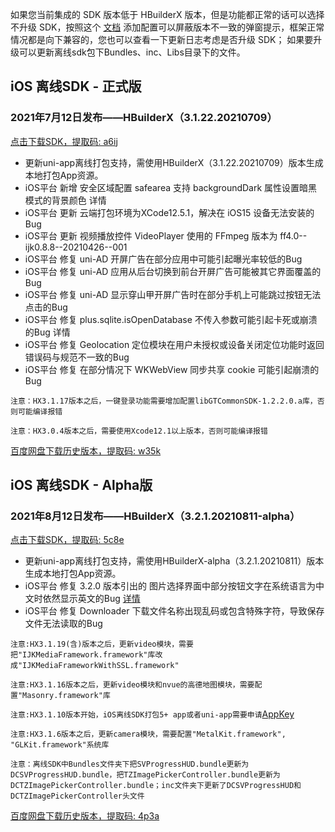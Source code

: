 如果您当前集成的 SDK 版本低于 HBuilderX 版本，但是功能都正常的话可以选择不升级 SDK，按照这个 [文档](https://ask.dcloud.net.cn/article/35627) 添加配置可以屏蔽版本不一致的弹窗提示，框架正常情况都是向下兼容的，您也可以查看一下更新日志考虑是否升级 SDK； 如果要升级可以更新离线sdk包下Bundles、inc、Libs目录下的文件。

## iOS 离线SDK - 正式版

### 2021年7月12日发布——HBuilderX（3.1.22.20210709） 
[点击下载SDK，提取码: a6ij](https://pan.baidu.com/s/1Y5V7ErqRWLg4CMrW-Ddjvg)
+ 更新uni-app离线打包支持，需使用HBuilderX（3.1.22.20210709）版本生成本地打包App资源。
+ iOS平台 新增 安全区域配置 safearea 支持 backgroundDark 属性设置暗黑模式的背景颜色 详情
+ iOS平台 更新 云端打包环境为XCode12.5.1，解决在 iOS15 设备无法安装的Bug
+ iOS平台 更新 视频播放控件 VideoPlayer 使用的 FFmpeg 版本为 ff4.0--ijk0.8.8--20210426--001
+ iOS平台 修复 uni-AD 开屏广告在部分应用中可能引起曝光率较低的Bug
+ iOS平台 修复 uni-AD 应用从后台切换到前台开屏广告可能被其它界面覆盖的Bug
+ iOS平台 修复 uni-AD 显示穿山甲开屏广告时在部分手机上可能跳过按钮无法点击的Bug
+ iOS平台 修复 plus.sqlite.isOpenDatabase 不传入参数可能引起卡死或崩溃的Bug 详情
+ iOS平台 修复 Geolocation 定位模块在用户未授权或设备关闭定位功能时返回错误码与规范不一致的Bug
+ iOS平台 修复 在部分情况下 WKWebView 同步共享 cookie 可能引起崩溃的Bug

`注意：HX3.1.17版本之后，一键登录功能需要增加配置libGTCommonSDK-1.2.2.0.a库，否则可能编译报错`
    
`注意：HX3.0.4版本之后，需要使用Xcode12.1以上版本，否则可能编译报错`



[百度网盘下载历史版本，提取码: w35k](https://pan.baidu.com/s/1gZGJMaSqZQftqgEVtadvEg)



## iOS 离线SDK - Alpha版

### 2021年8月12日发布——HBuilderX（3.2.1.20210811-alpha）
[点击下载SDK，提取码: 5c8e](https://pan.baidu.com/s/1IXXyK6Welkf-cD7Rq4N4JA)
+ 更新uni-app离线打包支持，需使用HBuilderX-alpha（3.2.1.20210811）版本生成本地打包App资源。
+ iOS平台 修复 3.2.0 版本引出的 图片选择界面中部分按钮文字在系统语言为中文时依然显示英文的Bug [详情](https://ask.dcloud.net.cn/question/128285)
+ iOS平台 修复 Downloader 下载文件名称出现乱码或包含特殊字符，导致保存文件无法读取的Bug

`注意:HX3.1.19(含)版本之后，更新video模块，需要把"IJKMediaFramework.framework"库改成"IJKMediaFrameworkWithSSL.framework"`

`注意:HX3.1.16版本之后，更新video模块和nvue的高德地图模块，需要配置"Masonry.framework"库`

`注意:HX3.1.10版本开始，iOS离线SDK打包5+ app或者uni-app需要申请`[AppKey](https://nativesupport.dcloud.net.cn/AppDocs/usesdk/appkey)
  
`注意:HX3.1.6版本之后，更新camera模块，需要配置"MetalKit.framework", "GLKit.framework"系统库`
  
`注意：离线SDK中Bundles文件夹下把SVProgressHUD.bundle更新为DCSVProgressHUD.bundle，把TZImagePickerController.bundle更新为DCTZImagePickerController.bundle；inc文件夹下更新了DCSVProgressHUD和DCTZImagePickerController头文件`
  
[百度网盘下载历史版本，提取码: 4p3a](https://pan.baidu.com/s/1C0H4DhfI-wXG0NaR2AiE7g)
